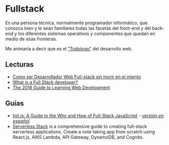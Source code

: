 # Fullstack

Es una persona técnica, normalmente programador informático, que conozca bien y le sean familiares todas las facetas del front-end y del back-end y los diferentes sistemas operativos y componentes que quedan en medio de esas fronteras.

Me animaría a decir que es el ["Todologo"](https://www.consultoria-sap.com/2017/02/todologos-de-sistemas.html) del desarrollo web. 

## Lecturas

- [Como ser Desarrollador Web Full-stack sin morir en el intento](https://medium.com/@JManzoSistemas/como-ser-desarrollador-web-full-stack-sin-morir-en-el-intento-42c0f8e605c2)
- [What is a Full Stack developer?](https://www.laurencegellert.com/2012/08/what-is-a-full-stack-developer/)
- [The 2018 Guide to Learning Web Development](https://codeburst.io/the-ultimate-guide-to-learning-full-stack-web-development-in-6-months-for-30-72b3854a7458)

## Guías

- [Init.js: A Guide to the Why and How of Full-Stack JavaScript](https://www.toptal.com/javascript/guide-to-full-stack-javascript-initjs) - [_versión en español_](https://www.toptal.com/javascript/init-js-una-gu-a-de-los-por-qu-y-c-mos-en-el-conjunto-de-tecnolog-as-de-javascript/es)
- [Serverless Stack](http://serverless-stack.com/) is a comprehensive guide to creating full-stack serverless applications. Create a note taking app from scratch using React.js, AWS Lambda, API Gateway, DynamoDB, and Cognito.
